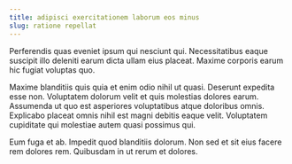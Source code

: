 ```yaml
---
title: adipisci exercitationem laborum eos minus
slug: ratione repellat
---
```


Perferendis quas eveniet ipsum qui nesciunt qui. Necessitatibus eaque suscipit illo deleniti earum dicta ullam eius placeat. Maxime corporis earum hic fugiat voluptas quo.

Maxime blanditiis quis quia et enim odio nihil ut quasi. Deserunt expedita esse non. Voluptatem dolorum velit et quis molestias dolores earum. Assumenda ut quo est asperiores voluptatibus atque doloribus omnis. Explicabo placeat omnis nihil est magni debitis eaque velit. Voluptatem cupiditate qui molestiae autem quasi possimus qui.

Eum fuga et ab. Impedit quod blanditiis dolorum. Non sed et sit eius facere rem dolores rem. Quibusdam in ut rerum et dolores.

